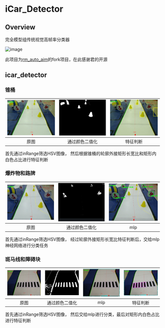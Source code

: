 # **iCar_Detector**

## Overview

完全模型组传统视觉高帧率分类器

![image](https://github.com/xingdeshoumin/icar_detector/blob/master/README.assets/2024-05-25%2018-20-34_1.gif)

此项目为[rm_auto_aim](https://github.com/DJTU-RM-TOE/rm_auto_aim)的fork项目，在此感谢君的开源



## icar_detector


### 锥桶

| ![image-20240525171335382](README.assets/image-20240525171335382.png) | ![image-20240525171347492](README.assets/image-20240525171347492.png) | ![image-20240525171555647](README.assets/image-20240525171555647.png) |
| :----------------------------------------------------------: | :----------------------------------------------------------: | :----------------------------------------------------------: |
|                             原图                             |                        通过颜色二值化                        |                           特征判断                           |

首先通过inRange筛选HSV图像， 然后根据锥桶的轮廓外接矩形长宽比和矩形内白色占比进行特征判断



### 爆炸物和路牌

| ![image-20240525173401958](README.assets/image-20240525173401958.png) | ![image-20240525173414176](README.assets/image-20240525173414176.png) | ![image-20240525173713286](README.assets/image-20240525173713286.png) |
| :----------------------------------------------------------: | :----------------------------------------------------------: | :----------------------------------------------------------: |
|                             原图                             |                        通过颜色二值化                        |                             mlp                              |

首先通过inRange筛选HSV图像， 经过轮廓外接矩形长宽比特征判断后，交给mlp神经网络进行分类任务



### 斑马线和障碍块

| ![image-20240525175039832](README.assets/image-20240525175039832.png) | ![image-20240525175058904](README.assets/image-20240525175058904.png) | ![image-20240525175235429](README.assets/image-20240525175235429.png) | ![image-20240525175518601](README.assets/image-20240525175518601.png) |
| :----------------------------------------------------------: | :----------------------------------------------------------: | :----------------------------------------------------------: | :----------------------------------------------------------: |
|                             原图                             |                        通过颜色二值化                        |                             mlp                              |                           特征判断                           |

首先通过inRange筛选HSV图像， 然后交给mlp进行分类，最后对矩形内白色占比进行特征判断
